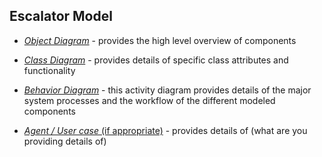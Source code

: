 ## Escalator Model


* [*Object Diagram*](model/object_diagram.md) - provides the high level overview of components

* [*Class Diagram*](model/class_diagram.md) - provides details of specific class attributes and functionality

* [*Behavior Diagram*](model/behavior_diagram.md) - this activity diagram provides details of the major system processes and the workflow of the different modeled components

* [*Agent / User case* (if appropriate)](model/agent_usecase_diagram.md) - provides details of (what are you providing details of)

